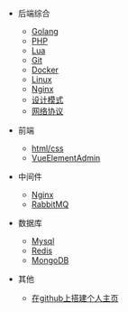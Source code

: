 * 后端综合
  * [Golang](note/Golang.md)
  * [PHP](note/PHP.md)
  * [Lua](note/Lua.md)
  * [Git](note/git.md)
  * [Docker](note/Docker.md)
  * [Linux](note/Linux.md)
  * [Nginx](note/Nginx.md)
  * [设计模式](note/DesignPatterns.md)
  * [网络协议](note/NetworkingProtocol.md)

* 前端
  * [html/css](note/HtmlCss.md)
  <!-- * [NuxtJs](note/NuxtJs.md) -->
  * [VueElementAdmin](note/VueElementAdmin.md)
  <!-- * [ElementUI](note/#) -->

* 中间件
  * [Nginx](note/Nginx.md)
  * [RabbitMQ](note/RabbitMQ.md)

* 数据库
  * [Mysql](note/Mysql.md)
  * [Redis](note/Redis.md)
  * [MongoDB](note/MongoDB.md)

* 其他
  * [在github上搭建个人主页](note/githubio.md)








